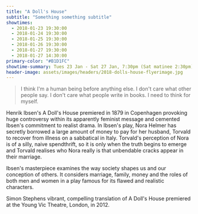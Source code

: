 ```yaml
---
title: "A Doll's House"
subtitle: "Something something subtitle"
showtimes:
  - 2018-01-23 19:30:00
  - 2018-01-24 19:30:00
  - 2018-01-25 19:30:00
  - 2018-01-26 19:30:00
  - 2018-01-27 19:30:00
  - 2018-01-27 14:30:00
primary-color: "#B1D1FC"
showtime-summary: Tues 23 Jan - Sat 27 Jan, 7:30pm (Sat matinee 2:30pm)
header-image: assets/images/headers/2018-dolls-house-flyerimage.jpg
---
```


> I think I'm a human being before anything else. I don't care what other people say. I don't care what people write in books. I need to think for myself.

Henrik Ibsen's A Doll's House premiered in 1879 in Copenhagen provoking huge controversy within its apparently feminist message and cemented Ibsen's commitment to realist drama. In Ibsen's play, Nora Helmer has secretly borrowed a large amount of money to pay for her husband, Torvald to recover from illness on a sabbatical in Italy. Torvald's perception of Nora is of a silly, naive spendthrift, so it is only when the truth begins to emerge and Torvald realises who Nora really is that unbendable cracks appear in their marriage.

Ibsen's masterpiece examines the way society shapes us and our conception of others. It considers marriage, family, money and the roles of both men and women in a play famous for its flawed and realistic characters.

Simon Stephens vibrant, compelling translation of A Doll's House premiered at the Young Vic Theatre, London, in 2012.
